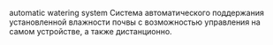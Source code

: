 automatic watering system
Система автоматического поддержания установленной влажности почвы с возможностью управления на самом устройстве, а также дистанционно.